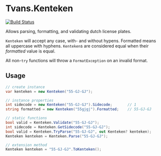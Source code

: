 ﻿# Tvans.Kenteken

[![Build Status](https://dev.azure.com/teunvanschagen/Tvans.Kenteken/_apis/build/status/TvanSchagen.Tvans.Kenteken?branchName=main)](https://dev.azure.com/teunvanschagen/Tvans.Kenteken/_build/latest?definitionId=3&branchName=main)

Allows parsing, formatting, and validating dutch license plates.

`Kenteken` will accept any case, with- and without hypens. Formatted means all uppercase with hyphens. 
`Kenteken`s are considered equal when their _formatted_ value is equal.

All non-`try` functions will throw a `FormatException` on an invalid format.

## Usage
```csharp
// create instance
var kenteken = new Kenteken("55-GJ-GJ");

// instance properties
int sidecode = new Kenteken("55-GJ-GJ").Sidecode;       // 1
string formatted = new Kenteken("55gjgj").Formatted;    // 55-GJ-GJ

// static functions
bool valid = Kenteken.Validate("55-GJ-GJ");
int sidecode = Kenteken.GetSidecode("55-GJ-GJ");
bool valid = Kenteken.TryParse("55-GJ-GJ", out Kenteken? kenteken);
Kenteken kenteken = Kenteken.Parse("55-GJ-GJ");

// extension method
Kenteken kenteken = "55-GJ-GJ".ToKenteken();
```
